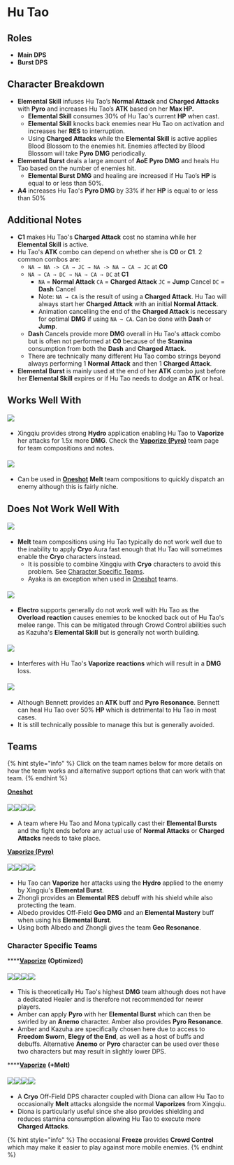 # Hu Tao

## **Roles**

* **Main DPS**
* **Burst DPS**

## **Character Breakdown**

* **Elemental Skill** infuses Hu Tao’s **Normal Attack** and **Charged Attacks** with **Pyro** and increases Hu Tao’s **ATK** based on her **Max HP.**
  * **Elemental Skill** consumes 30% of Hu Tao's current **HP** when cast.
  * **Elemental Skill** knocks back enemies near Hu Tao on activation and increases her **RES** to interruption.
  * Using **Charged Attacks** while the **Elemental Skill** is active applies Blood Blossom to the enemies hit. Enemies affected by Blood Blossom will take **Pyro** **DMG** periodically.
* **Elemental Burst** deals a large amount of **AoE Pyro** **DMG** and heals Hu Tao based on the number of enemies hit.
  * **Elemental Burst** **DMG** and healing are increased if Hu Tao’s **HP** is equal to or less than 50%.
* **A4** increases Hu Tao's **Pyro DMG** by 33% if her **HP** is equal to or less than 50%

## **Additional Notes**

* **C1** makes Hu Tao's **Charged Attack** cost no stamina while her **Elemental Skill** is active.
* Hu Tao's **ATK** combo can depend on whether she is **C0** or **C1**. 2 common combos are:
  * `NA → NA -> CA → JC → NA -> NA → CA → JC` at **C0**
  * `NA → CA → DC → NA → CA → DC` at **C1**
    * `NA` = **Normal Attack** `CA` = **Charged Attack** `JC` = **Jump** Cancel `DC` = **Dash** Cancel
    * Note: `NA → CA` is the result of using a **Charged Attack**. Hu Tao will always start her **Charged Attack** with an initial **Normal Attack**.
    * Animation cancelling the end of the **Charged Attack** is necessary for optimal **DMG** if using `NA → CA`. Can be done with **Dash** or **Jump**.
  * **Dash** Cancels provide more **DMG** overall in Hu Tao's attack combo but is often not performed at **C0** because of the **Stamina** consumption from both the **Dash** and **Charged Attack.**
  * There are technically many different Hu Tao combo strings beyond always performing 1 **Normal Attack** and then 1 **Charged Attack**.
* **Elemental Burst** is mainly used at the end of her **ATK** combo just before her **Elemental Skill** expires or if Hu Tao needs to dodge an **ATK** or heal.

## **Works Well With**

#### ![](../../.gitbook/assets/ui\_avataricon\_xingqiu.png)

* Xingqiu provides strong **Hydro** application enabling Hu Tao to **Vaporize** her attacks for 1.5x more **DMG**. Check the [**Vaporize (Pyro)**](../../teams/reverse-vaporize.md) team page for team compositions and notes.

#### ![](../../.gitbook/assets/ui\_avataricon\_ayaka.png)

* Can be used in [**Oneshot**](../../work-in-progress/oneshot.md) **Melt** team compositions to quickly dispatch an enemy although this is fairly niche.

## **Does Not Work Well With**

#### ![](../../.gitbook/assets/ui\_icon\_cryo.webp)

* **Melt** team compositions using Hu Tao typically do not work well due to the inability to apply **Cryo** Aura fast enough that Hu Tao will sometimes enable the **Cryo** characters instead.
  * It is possible to combine Xingqiu with **Cryo** characters to avoid this problem. See [Character Specific Teams](hu-tao.md#character-specific-teams).
  * Ayaka is an exception when used in [Oneshot](../../work-in-progress/oneshot.md) teams.

#### ![](../../.gitbook/assets/ui\_icon\_electro.webp)

* **Electro** supports generally do not work well with Hu Tao as the **Overload** **reaction** causes enemies to be knocked back out of Hu Tao's melee range. This can be mitigated through Crowd Control abilities such as Kazuha's **Elemental Skill** but is generally not worth building.

#### ![](../../.gitbook/assets/ui\_avataricon\_xiangling.png)

* Interferes with Hu Tao's **Vaporize** **reactions** which will result in a **DMG** loss.

#### ![](../../.gitbook/assets/ui\_avataricon\_bennett.png)

* Although Bennett provides an **ATK** buff and **Pyro** **Resonance**. Bennett can heal Hu Tao over 50% **HP** which is detrimental to Hu Tao in most cases.
* It is still technically possible to manage this but is generally avoided.

## **Teams**

{% hint style="info" %}
Click on the team names below for more details on how the team works and alternative support options that can work with that team.
{% endhint %}

[**Oneshot**](../../work-in-progress/oneshot.md)

#### ![](../../.gitbook/assets/ui\_avataricon\_hutao.png)![](../../.gitbook/assets/ui\_avataricon\_mona.png)![](../../.gitbook/assets/ui\_avataricon\_kazuha.png)![](../../.gitbook/assets/ui\_avataricon\_bennett.png)

* A team where Hu Tao and Mona typically cast their **Elemental Bursts** and the fight ends before any actual use of **Normal Attacks** or **Charged Attacks** needs to take place.

[**Vaporize (Pyro)**](../../teams/reverse-vaporize.md)

#### ![](../../.gitbook/assets/ui\_avataricon\_hutao.png)![](../../.gitbook/assets/ui\_avataricon\_xingqiu.png)![](../../.gitbook/assets/ui\_avataricon\_albedo.png)![](../../.gitbook/assets/ui\_avataricon\_zhongli.png)

* Hu Tao can **Vaporize** her attacks using the **Hydro** applied to the enemy by Xingqiu's **Elemental Burst**.
* Zhongli provides an **Elemental RES** debuff with his shield while also protecting the team.
* Albedo provides Off-Field **Geo DMG** and an **Elemental Mastery** buff when using his **Elemental Burst**.
* Using both Albedo and Zhongli gives the team **Geo Resonance**.

### Character Specific Teams

****[**Vaporize**](../../teams/reverse-vaporize.md) **(Optimized)**

#### ![](../../.gitbook/assets/ui\_avataricon\_hutao.png)![](../../.gitbook/assets/ui\_avataricon\_xingqiu.png)![](../../.gitbook/assets/ui\_avataricon\_kazuha.png)![](../../.gitbook/assets/ui\_avataricon\_amber.png)

* This is theoretically Hu Tao's highest **DMG** team although does not have a dedicated Healer and is therefore not recommended for newer players.
* Amber can apply **Pyro** with her **Elemental Burst** which can then be swirled by an **Anemo** character. Amber also provides **Pyro Resonance**.
* Amber and Kazuha are specifically chosen here due to access to **Freedom Sworn**, **Elegy of the End**, as well as a host of buffs and debuffs. Alternative **Anemo** or **Pyro** character can be used over these two characters but may result in slightly lower DPS.

****[**Vaporize**](../../teams/reverse-vaporize.md) **(+Melt)**

#### ![](../../.gitbook/assets/ui\_avataricon\_hutao.png)![](../../.gitbook/assets/ui\_avataricon\_xingqiu.png)![](../../.gitbook/assets/ui\_avataricon\_kaeya.png)![](../../.gitbook/assets/ui\_avataricon\_diona.png)

* A **Cryo** Off-Field DPS character coupled with Diona can allow Hu Tao to occasionally **Melt** attacks alongside the normal **Vaporizes** from Xingqiu.
* Diona is particularly useful since she also provides shielding and reduces stamina consumption allowing Hu Tao to execute more **Charged Attacks**.

{% hint style="info" %}
The occasional **Freeze** provides **Crowd Control** which may make it easier to play against more mobile enemies.
{% endhint %}
